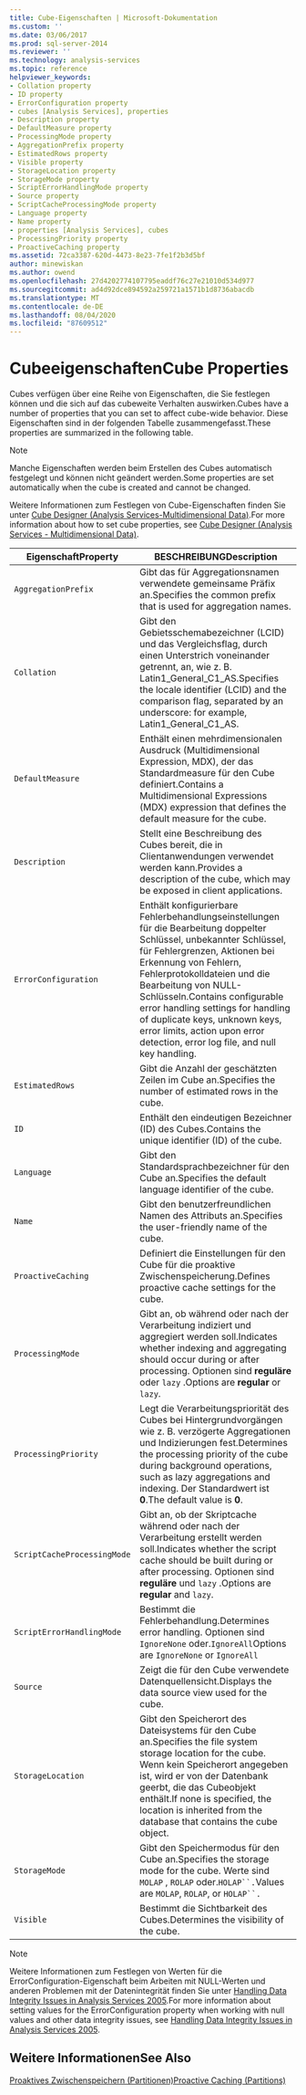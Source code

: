 ```yaml
---
title: Cube-Eigenschaften | Microsoft-Dokumentation
ms.custom: ''
ms.date: 03/06/2017
ms.prod: sql-server-2014
ms.reviewer: ''
ms.technology: analysis-services
ms.topic: reference
helpviewer_keywords:
- Collation property
- ID property
- ErrorConfiguration property
- cubes [Analysis Services], properties
- Description property
- DefaultMeasure property
- ProcessingMode property
- AggregationPrefix property
- EstimatedRows property
- Visible property
- StorageLocation property
- StorageMode property
- ScriptErrorHandlingMode property
- Source property
- ScriptCacheProcessingMode property
- Language property
- Name property
- properties [Analysis Services], cubes
- ProcessingPriority property
- ProactiveCaching property
ms.assetid: 72ca3387-620d-4473-8e23-7fe1f2b3d5bf
author: minewiskan
ms.author: owend
ms.openlocfilehash: 27d4202774107795eaddf76c27e21010d534d977
ms.sourcegitcommit: ad4d92dce894592a259721a1571b1d8736abacdb
ms.translationtype: MT
ms.contentlocale: de-DE
ms.lasthandoff: 08/04/2020
ms.locfileid: "87609512"
---
```

# <a name="cube-properties"></a><span data-ttu-id="ad8af-102">Cubeeigenschaften</span><span class="sxs-lookup"><span data-stu-id="ad8af-102">Cube Properties</span></span>
  <span data-ttu-id="ad8af-103">Cubes verfügen über eine Reihe von Eigenschaften, die Sie festlegen können und die sich auf das cubeweite Verhalten auswirken.</span><span class="sxs-lookup"><span data-stu-id="ad8af-103">Cubes have a number of properties that you can set to affect cube-wide behavior.</span></span> <span data-ttu-id="ad8af-104">Diese Eigenschaften sind in der folgenden Tabelle zusammengefasst.</span><span class="sxs-lookup"><span data-stu-id="ad8af-104">These properties are summarized in the following table.</span></span>  
  
> [!NOTE]  
>  <span data-ttu-id="ad8af-105">Manche Eigenschaften werden beim Erstellen des Cubes automatisch festgelegt und können nicht geändert werden.</span><span class="sxs-lookup"><span data-stu-id="ad8af-105">Some properties are set automatically when the cube is created and cannot be changed.</span></span>  
  
 <span data-ttu-id="ad8af-106">Weitere Informationen zum Festlegen von Cube-Eigenschaften finden Sie unter [Cube Designer &#40;Analysis Services-Multidimensional Data&#41;](../cube-designer-analysis-services-multidimensional-data.md).</span><span class="sxs-lookup"><span data-stu-id="ad8af-106">For more information about how to set cube properties, see [Cube Designer &#40;Analysis Services - Multidimensional Data&#41;](../cube-designer-analysis-services-multidimensional-data.md).</span></span>  
  
|<span data-ttu-id="ad8af-107">Eigenschaft</span><span class="sxs-lookup"><span data-stu-id="ad8af-107">Property</span></span>|<span data-ttu-id="ad8af-108">BESCHREIBUNG</span><span class="sxs-lookup"><span data-stu-id="ad8af-108">Description</span></span>|  
|--------------|-----------------|  
|`AggregationPrefix`|<span data-ttu-id="ad8af-109">Gibt das für Aggregationsnamen verwendete gemeinsame Präfix an.</span><span class="sxs-lookup"><span data-stu-id="ad8af-109">Specifies the common prefix that is used for aggregation names.</span></span>|  
|`Collation`|<span data-ttu-id="ad8af-110">Gibt den Gebietsschemabezeichner (LCID) und das Vergleichsflag, durch einen Unterstrich voneinander getrennt, an, wie z. B. Latin1_General_C1_AS.</span><span class="sxs-lookup"><span data-stu-id="ad8af-110">Specifies the locale identifier (LCID) and the comparison flag, separated by an underscore: for example, Latin1_General_C1_AS.</span></span>|  
|`DefaultMeasure`|<span data-ttu-id="ad8af-111">Enthält einen mehrdimensionalen Ausdruck (Multidimensional Expression, MDX), der das Standardmeasure für den Cube definiert.</span><span class="sxs-lookup"><span data-stu-id="ad8af-111">Contains a Multidimensional Expressions (MDX) expression that defines the default measure for the cube.</span></span>|  
|`Description`|<span data-ttu-id="ad8af-112">Stellt eine Beschreibung des Cubes bereit, die in Clientanwendungen verwendet werden kann.</span><span class="sxs-lookup"><span data-stu-id="ad8af-112">Provides a description of the cube, which may be exposed in client applications.</span></span>|  
|`ErrorConfiguration`|<span data-ttu-id="ad8af-113">Enthält konfigurierbare Fehlerbehandlungseinstellungen für die Bearbeitung doppelter Schlüssel, unbekannter Schlüssel, für Fehlergrenzen, Aktionen bei Erkennung von Fehlern, Fehlerprotokolldateien und die Bearbeitung von NULL-Schlüsseln.</span><span class="sxs-lookup"><span data-stu-id="ad8af-113">Contains configurable error handling settings for handling of duplicate keys, unknown keys, error limits, action upon error detection, error log file, and null key handling.</span></span>|  
|`EstimatedRows`|<span data-ttu-id="ad8af-114">Gibt die Anzahl der geschätzten Zeilen im Cube an.</span><span class="sxs-lookup"><span data-stu-id="ad8af-114">Specifies the number of estimated rows in the cube.</span></span>|  
|`ID`|<span data-ttu-id="ad8af-115">Enthält den eindeutigen Bezeichner (ID) des Cubes.</span><span class="sxs-lookup"><span data-stu-id="ad8af-115">Contains the unique identifier (ID) of the cube.</span></span>|  
|`Language`|<span data-ttu-id="ad8af-116">Gibt den Standardsprachbezeichner für den Cube an.</span><span class="sxs-lookup"><span data-stu-id="ad8af-116">Specifies the default language identifier of the cube.</span></span>|  
|`Name`|<span data-ttu-id="ad8af-117">Gibt den benutzerfreundlichen Namen des Attributs an.</span><span class="sxs-lookup"><span data-stu-id="ad8af-117">Specifies the user-friendly name of the cube.</span></span>|  
|`ProactiveCaching`|<span data-ttu-id="ad8af-118">Definiert die Einstellungen für den Cube für die proaktive Zwischenspeicherung.</span><span class="sxs-lookup"><span data-stu-id="ad8af-118">Defines proactive cache settings for the cube.</span></span>|  
|`ProcessingMode`|<span data-ttu-id="ad8af-119">Gibt an, ob während oder nach der Verarbeitung indiziert und aggregiert werden soll.</span><span class="sxs-lookup"><span data-stu-id="ad8af-119">Indicates whether indexing and aggregating should occur during or after processing.</span></span> <span data-ttu-id="ad8af-120">Optionen sind **reguläre** oder `lazy` .</span><span class="sxs-lookup"><span data-stu-id="ad8af-120">Options are **regular** or `lazy`.</span></span>|  
|`ProcessingPriority`|<span data-ttu-id="ad8af-121">Legt die Verarbeitungspriorität des Cubes bei Hintergrundvorgängen wie z. B. verzögerte Aggregationen und Indizierungen fest.</span><span class="sxs-lookup"><span data-stu-id="ad8af-121">Determines the processing priority of the cube during background operations, such as lazy aggregations and indexing.</span></span> <span data-ttu-id="ad8af-122">Der Standardwert ist **0**.</span><span class="sxs-lookup"><span data-stu-id="ad8af-122">The default value is **0**.</span></span>|  
|`ScriptCacheProcessingMode`|<span data-ttu-id="ad8af-123">Gibt an, ob der Skriptcache während oder nach der Verarbeitung erstellt werden soll.</span><span class="sxs-lookup"><span data-stu-id="ad8af-123">Indicates whether the script cache should be built during or after processing.</span></span> <span data-ttu-id="ad8af-124">Optionen sind **reguläre** und `lazy` .</span><span class="sxs-lookup"><span data-stu-id="ad8af-124">Options are **regular** and `lazy`.</span></span>|  
|`ScriptErrorHandlingMode`|<span data-ttu-id="ad8af-125">Bestimmt die Fehlerbehandlung.</span><span class="sxs-lookup"><span data-stu-id="ad8af-125">Determines error handling.</span></span> <span data-ttu-id="ad8af-126">Optionen sind `IgnoreNone` oder.`IgnoreAll`</span><span class="sxs-lookup"><span data-stu-id="ad8af-126">Options are `IgnoreNone` or `IgnoreAll`</span></span>|  
|`Source`|<span data-ttu-id="ad8af-127">Zeigt die für den Cube verwendete Datenquellensicht.</span><span class="sxs-lookup"><span data-stu-id="ad8af-127">Displays the data source view used for the cube.</span></span>|  
|`StorageLocation`|<span data-ttu-id="ad8af-128">Gibt den Speicherort des Dateisystems für den Cube an.</span><span class="sxs-lookup"><span data-stu-id="ad8af-128">Specifies the file system storage location for the cube.</span></span> <span data-ttu-id="ad8af-129">Wenn kein Speicherort angegeben ist, wird er von der Datenbank geerbt, die das Cubeobjekt enthält.</span><span class="sxs-lookup"><span data-stu-id="ad8af-129">If none is specified, the location is inherited from the database that contains the cube object.</span></span>|  
|`StorageMode`|<span data-ttu-id="ad8af-130">Gibt den Speichermodus für den Cube an.</span><span class="sxs-lookup"><span data-stu-id="ad8af-130">Specifies the storage mode for the cube.</span></span> <span data-ttu-id="ad8af-131">Werte sind `MOLAP` , `ROLAP` oder.`HOLAP``.`</span><span class="sxs-lookup"><span data-stu-id="ad8af-131">Values are `MOLAP`, `ROLAP`, or `HOLAP``.`</span></span>|  
|`Visible`|<span data-ttu-id="ad8af-132">Bestimmt die Sichtbarkeit des Cubes.</span><span class="sxs-lookup"><span data-stu-id="ad8af-132">Determines the visibility of the cube.</span></span>|  
  
> [!NOTE]  
>  <span data-ttu-id="ad8af-133">Weitere Informationen zum Festlegen von Werten für die ErrorConfiguration-Eigenschaft beim Arbeiten mit NULL-Werten und anderen Problemen mit der Datenintegrität finden Sie unter [Handling Data Integrity Issues in Analysis Services 2005](https://go.microsoft.com/fwlink/?LinkId=81891).</span><span class="sxs-lookup"><span data-stu-id="ad8af-133">For more information about setting values for the ErrorConfiguration property when working with null values and other data integrity issues, see [Handling Data Integrity Issues in Analysis Services 2005](https://go.microsoft.com/fwlink/?LinkId=81891).</span></span>  
  
## <a name="see-also"></a><span data-ttu-id="ad8af-134">Weitere Informationen</span><span class="sxs-lookup"><span data-stu-id="ad8af-134">See Also</span></span>  
 [<span data-ttu-id="ad8af-135">Proaktives Zwischenspeichern &#40;Partitionen&#41;</span><span class="sxs-lookup"><span data-stu-id="ad8af-135">Proactive Caching &#40;Partitions&#41;</span></span>](partitions-proactive-caching.md)  
  
  
